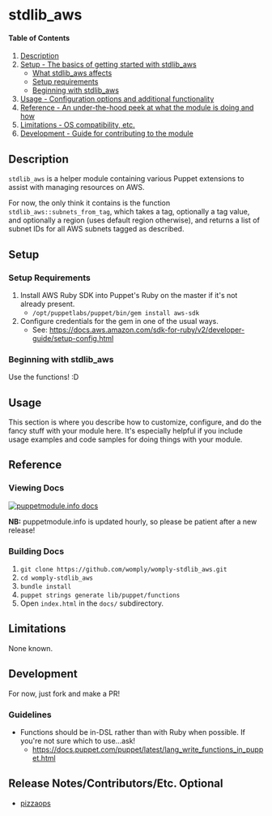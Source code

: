 
# stdlib_aws

#### Table of Contents

1. [Description](#description)
2. [Setup - The basics of getting started with stdlib_aws](#setup)
    * [What stdlib_aws affects](#what-stdlib_aws-affects)
    * [Setup requirements](#setup-requirements)
    * [Beginning with stdlib_aws](#beginning-with-stdlib_aws)
3. [Usage - Configuration options and additional functionality](#usage)
4. [Reference - An under-the-hood peek at what the module is doing and how](#reference)
5. [Limitations - OS compatibility, etc.](#limitations)
6. [Development - Guide for contributing to the module](#development)

## Description

`stdlib_aws` is a helper module containing various Puppet extensions to assist with managing resources on AWS.

For now, the only think it contains is the function `stdlib_aws::subnets_from_tag`, which takes a tag, optionally a tag value, and optionally a region (uses default region otherwise), and returns a list of subnet IDs for all AWS subnets tagged as described.

## Setup

### Setup Requirements

1. Install AWS Ruby SDK into Puppet's Ruby on the master if it's not already present.
    * `/opt/puppetlabs/puppet/bin/gem install aws-sdk`
2. Configure credentials for the gem in one of the usual ways.
    * See: https://docs.aws.amazon.com/sdk-for-ruby/v2/developer-guide/setup-config.html

### Beginning with stdlib_aws

Use the functions! :D


## Usage

This section is where you describe how to customize, configure, and do the fancy stuff with your module here. It's especially helpful if you include usage examples and code samples for doing things with your module.

## Reference

### Viewing Docs
[![puppetmodule.info docs](http://www.puppetmodule.info/images/badge.png)](http://www.puppetmodule.info/m/womply-stdlib_aws)



**NB:** puppetmodule.info is updated hourly, so please be patient after a new release!
### Building Docs
1. `git clone https://github.com/womply/womply-stdlib_aws.git`
2. `cd womply-stdlib_aws`
3. `bundle install`
4. `puppet strings generate lib/puppet/functions`
5. Open `index.html` in the `docs/` subdirectory.

## Limitations

None known.

## Development

For now, just fork and make a PR!

### Guidelines

  * Functions should be in-DSL rather than with Ruby when possible. If you're not sure which to use...ask!
    * https://docs.puppet.com/puppet/latest/lang_write_functions_in_puppet.html

## Release Notes/Contributors/Etc. **Optional**

  * [pizzaops](https://github.com/pizzaops)
